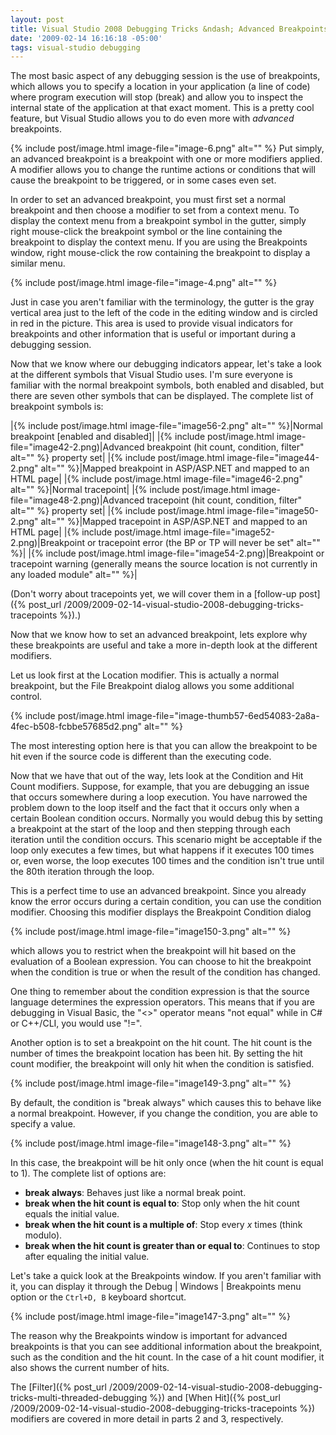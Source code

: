 ```yaml
---
layout: post
title: Visual Studio 2008 Debugging Tricks &ndash; Advanced Breakpoints
date: '2009-02-14 16:16:18 -05:00'
tags: visual-studio debugging
---
```


The most basic aspect of any debugging session is the use of breakpoints, which allows you to specify a location in your application (a line of code) where program execution will stop (break) and allow you to inspect the internal state of the application at that exact moment. This is a pretty cool feature, but Visual Studio allows you to do even more with *advanced* breakpoints.

{% include post/image.html image-file="image-6.png" alt="" %} Put simply, an advanced breakpoint is a breakpoint with one or more modifiers applied. A modifier allows you to change the runtime actions or conditions that will cause the breakpoint to be triggered, or in some cases even set. 

In order to set an advanced breakpoint, you must first set a normal breakpoint and then choose a modifier to set from a context menu. To display the context menu from a breakpoint symbol in the gutter, simply right mouse-click the breakpoint symbol or the line containing the breakpoint to display the context menu. If you are using the Breakpoints window, right mouse-click the row containing the breakpoint to display a similar menu.

{% include post/image.html image-file="image-4.png" alt="" %}

Just in case you aren't familiar with the terminology, the gutter is the gray vertical area just to the left of the code in the editing window and is circled in red in the picture. This area is used to provide visual indicators for breakpoints and other information that is useful or important during a debugging session.

Now that we know where our debugging indicators appear, let's take a look at the different symbols that Visual Studio uses. I'm sure everyone is familiar with the normal breakpoint symbols, both enabled and disabled, but there are seven other symbols that can be displayed. The complete list of breakpoint symbols is:

|{% include post/image.html image-file="image56-2.png" alt="" %}|Normal breakpoint [enabled and disabled]|
|{% include post/image.html image-file="image42-2.png)|Advanced breakpoint (hit count, condition, filter" alt="" %} property set|
|{% include post/image.html image-file="image44-2.png" alt="" %}|Mapped breakpoint in ASP/ASP.NET and mapped to an HTML page|
|{% include post/image.html image-file="image46-2.png" alt="" %}|Normal tracepoint|
|{% include post/image.html image-file="image48-2.png)|Advanced tracepoint (hit count, condition, filter" alt="" %} property set|
|{% include post/image.html image-file="image50-2.png" alt="" %}|Mapped tracepoint in ASP/ASP.NET and mapped to an HTML page|
|{% include post/image.html image-file="image52-2.png)|Breakpoint or tracepoint error (the BP or TP will never be set" alt="" %}|
|{% include post/image.html image-file="image54-2.png)|Breakpoint or tracepoint warning (generally means the source location is not currently in any loaded module" alt="" %}|

(Don't worry about tracepoints yet, we will cover them in a [follow-up post]({% post_url /2009/2009-02-14-visual-studio-2008-debugging-tricks-tracepoints %}).)

Now that we know how to set an advanced breakpoint, lets explore why these breakpoints are useful and take a more in-depth look at the different modifiers.

Let us look first at the Location modifier. This is actually a normal breakpoint, but the File Breakpoint dialog allows you some additional control.

{% include post/image.html image-file="image-thumb57-6ed54083-2a8a-4fec-b508-fcbbe57685d2.png" alt="" %} 

The most interesting option here is that you can allow the breakpoint to be hit even if the source code is different than the executing code.

Now that we have that out of the way, lets look at the Condition and Hit Count modifiers. Suppose, for example, that you are debugging an issue that occurs somewhere during a loop execution. You have narrowed the problem down to the loop itself and the fact that it occurs only when a certain Boolean condition occurs. Normally you would debug this by setting a breakpoint at the start of the loop and then stepping through each iteration until the condition occurs. This scenario might be acceptable if the loop only executes a few times, but what happens if it executes 100 times or, even worse, the loop executes 100 times and the condition isn't true until the 80th iteration through the loop.

This is a perfect time to use an advanced breakpoint. Since you already know the error occurs during a certain condition, you can use the condition modifier. Choosing this modifier displays the Breakpoint Condition dialog  

{% include post/image.html image-file="image150-3.png" alt="" %} 

which allows you to restrict when the breakpoint will hit based on the evaluation of a Boolean expression. You can choose to hit the breakpoint when the condition is true or when the result of the condition has changed.

One thing to remember about the condition expression is that the source language determines the expression operators. This means that if you are debugging in Visual Basic, the "<>" operator means "not equal" while in C# or C++/CLI, you would use "!=".

Another option is to set a breakpoint on the hit count. The hit count is the number of times the breakpoint location has been hit. By setting the hit count modifier, the breakpoint will only hit when the condition is satisfied. 

{% include post/image.html image-file="image149-3.png" alt="" %} 

By default, the condition is "break always" which causes this to behave like a normal breakpoint. However, if you change the condition, you are able to specify a value.

{% include post/image.html image-file="image148-3.png" alt="" %} 

In this case, the breakpoint will be hit only once (when the hit count is equal to 1). The complete list of options are:

* **break always**: Behaves just like a normal break point.
* **break when the hit count is equal to**: Stop only when the hit count equals the initial value.
* **break when the hit count is a multiple of**: Stop every *x* times (think modulo).
* **break when the hit count is greater than or equal to**: Continues to stop after equaling the initial value.  

Let's take a quick look at the Breakpoints window. If you aren't familiar with it, you can display it through the Debug \| Windows \| Breakpoints menu option or the `Ctrl+D, B` keyboard shortcut. 

{% include post/image.html image-file="image147-3.png" alt="" %} 

The reason why the Breakpoints window is important for advanced breakpoints is that you can see additional information about the breakpoint, such as the condition and the hit count. In the case of a hit count modifier, it also shows the current number of hits.

The [Filter]({% post_url /2009/2009-02-14-visual-studio-2008-debugging-tricks-multi-threaded-debugging %}) and [When Hit]({% post_url /2009/2009-02-14-visual-studio-2008-debugging-tricks-tracepoints %}) modifiers are covered in more detail in parts 2 and 3, respectively.
